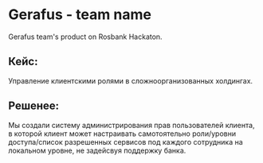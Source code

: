 # Gerafus - team name
Gerafus team's product on Rosbank Hackaton.


Кейс: 
-----
Управление клиентскими ролями в сложноорганизованных холдингах.

Решенее:
--------
Мы создали систему администрирования прав пользователей клиента, в которой клиент может настраивать самотоятельно роли/уровни доступа/список разрешенных сервисов под каждого сотрудника на локальном уровне, не задейсвуя поддержку банка.
